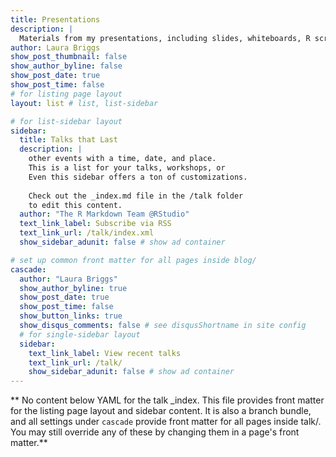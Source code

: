 ```yaml
---
title: Presentations
description: |
  Materials from my presentations, including slides, whiteboards, R scripts, and other resources that can be shared.
author: Laura Briggs
show_post_thumbnail: false
show_author_byline: false
show_post_date: true
show_post_time: false
# for listing page layout
layout: list # list, list-sidebar

# for list-sidebar layout
sidebar: 
  title: Talks that Last
  description: |
    other events with a time, date, and place. 
    This is a list for your talks, workshops, or 
    Even this sidebar offers a ton of customizations.
    
    Check out the _index.md file in the /talk folder 
    to edit this content. 
  author: "The R Markdown Team @RStudio"
  text_link_label: Subscribe via RSS
  text_link_url: /talk/index.xml
  show_sidebar_adunit: false # show ad container

# set up common front matter for all pages inside blog/
cascade:
  author: "Laura Briggs"
  show_author_byline: true
  show_post_date: true
  show_post_time: false
  show_button_links: true
  show_disqus_comments: false # see disqusShortname in site config
  # for single-sidebar layout
  sidebar:
    text_link_label: View recent talks
    text_link_url: /talk/
    show_sidebar_adunit: false # show ad container
---
```


** No content below YAML for the talk _index. This file provides front matter for the listing page layout and sidebar content. It is also a branch bundle, and all settings under `cascade` provide front matter for all pages inside talk/. You may still override any of these by changing them in a page's front matter.**
